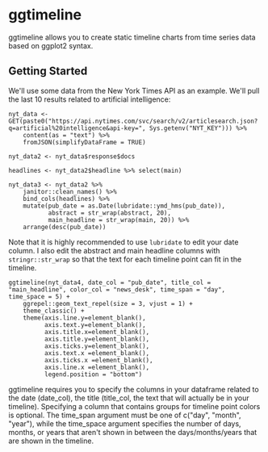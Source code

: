 # ggtimeline

ggtimeline allows you to create static timeline charts from time series data based on ggplot2 syntax. 

## Getting Started

We'll use some data from the New York Times API as an example. We'll pull the last 10 results related to artificial intelligence:
```
nyt_data <- GET(paste0("https://api.nytimes.com/svc/search/v2/articlesearch.json?q=artificial%20intelligence&api-key=", Sys.getenv("NYT_KEY"))) %>%
    content(as = "text") %>%
    fromJSON(simplifyDataFrame = TRUE)

nyt_data2 <- nyt_data$response$docs

headlines <- nyt_data2$headline %>% select(main)
    
nyt_data3 <- nyt_data2 %>% 
    janitor::clean_names() %>% 
    bind_cols(headlines) %>% 
    mutate(pub_date = as.Date(lubridate::ymd_hms(pub_date)),
           abstract = str_wrap(abstract, 20),
           main_headline = str_wrap(main, 20)) %>% 
    arrange(desc(pub_date))
```
Note that it is highly recommended to use `lubridate` to edit your date column. I also edit the abstract and main headline columns with `stringr::str_wrap` so that the text for each timeline point can fit in the timeline.


```
ggtimeline(nyt_data4, date_col = "pub_date", title_col = "main_headline", color_col = "news_desk", time_span = "day", time_space = 5) +
    ggrepel::geom_text_repel(size = 3, vjust = 1) +
    theme_classic() +
    theme(axis.line.y=element_blank(),
          axis.text.y=element_blank(),
          axis.title.x=element_blank(),
          axis.title.y=element_blank(),
          axis.ticks.y=element_blank(),
          axis.text.x =element_blank(),
          axis.ticks.x =element_blank(),
          axis.line.x =element_blank(),
          legend.position = "bottom")
```
ggtimeline requires you to specify the columns in your dataframe related to the date (date_col), the title (title_col, the text that will actually be in your timeline). Specifying a column that contains groups for timeline point colors is optional. 
The time_span argument must be one of c("day", "month", "year"), while the time_space argument specifies the number of days, months, or years that aren't shown in between the days/months/years that are shown in the timeline. 


